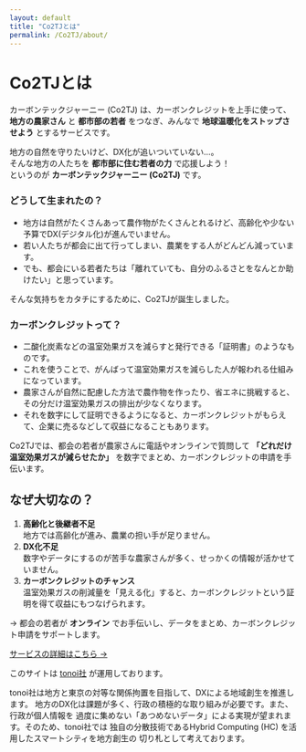 ```yaml
---
layout: default
title: "Co2TJとは"
permalink: /Co2TJ/about/
---
```



# Co2TJとは

カーボンテックジャーニー (Co2TJ) は、カーボンクレジットを上手に使って、  
**地方の農家さん** と **都市部の若者** をつなぎ、みんなで **地球温暖化をストップさせよう** とするサービスです。

地方の自然を守りたいけど、DX化が追いついていない…。  
そんな地方の人たちを **都市部に住む若者の力** で応援しよう！  
というのが **カーボンテックジャーニー (Co2TJ)** です。

### どうして生まれたの？
- 地方は自然がたくさんあって農作物がたくさんとれるけど、高齢化や少ない予算でDX(デジタル化)が進んでいません。
- 若い人たちが都会に出て行ってしまい、農業をする人がどんどん減っています。
- でも、都会にいる若者たちは「離れていても、自分のふるさとをなんとか助けたい」と思っています。

そんな気持ちをカタチにするために、Co2TJが誕生しました。

### カーボンクレジットって？
- 二酸化炭素などの温室効果ガスを減らすと発行できる「証明書」のようなものです。
- これを使うことで、がんばって温室効果ガスを減らした人が報われる仕組みになっています。
- 農家さんが自然に配慮した方法で農作物を作ったり、省エネに挑戦すると、その分だけ温室効果ガスの排出が少なくなります。
- それを数字にして証明できるようになると、カーボンクレジットがもらえて、企業に売るなどして収益になることもあります。

Co2TJでは、都会の若者が農家さんに電話やオンラインで質問して **「どれだけ温室効果ガスが減らせたか」** を数字でまとめ、カーボンクレジットの申請を手伝います。

## なぜ大切なの？

1. **高齢化と後継者不足**  
   地方では高齢化が進み、農業の担い手が足りません。  
2. **DX化不足**  
   数字やデータにするのが苦手な農家さんが多く、せっかくの情報が活かせていません。  
3. **カーボンクレジットのチャンス**  
   温室効果ガスの削減量を「見える化」すると、カーボンクレジットという証明を得て収益にもつなげられます。

→ 都会の若者が **オンライン** でお手伝いし、データをまとめ、カーボンクレジット申請をサポートします。

[サービスの詳細はこちら →](/co2tj-site/service)


このサイトは [tonoi社](https://tonoi.com) が運用しております。

tonoi社は地方と東京の対等な関係拘置を目指して、DXによる地域創生を推進します。
地方のDX化は課題が多く、行政の積極的な取り組みが必要です。また、行政が個人情報を
過度に集めない「あつめないデータ」による実現が望まれます。そのため、tonoi社では
独自の分散技術であるHybrid Computing (HC) を活用したスマートシティを地方創生の
切り札として考えております。
